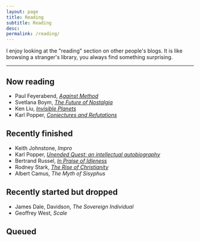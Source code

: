 ```yaml
---
layout: page
title: Reading
subtitle: Reading
desc: 
permalink: /reading/
---
```


<div class="pretty-links">

<div class="lead lead-about">I enjoy looking at the "reading" section on other people's blogs. It is like browsing a stranger's library, you always find something surprising.
</div>

<!--{::nomarkdown} 
<figure class="site-profile">
    <img src="{{ site.baseurl }}/assets/img/profile.png">
</figure>
{:/}-->

---

## Now reading

- Paul Feyerabend, *[Against Method](https://www.amazon.co.uk/Against-Method-Feyerabend-Paul-Paperback/dp/B00M0SFZ6O/)* 
- Svetlana Boym, *[The Future of Nostalgia](https://www.amazon.co.uk/Future-Nostalgia-Svetlana-Boym/dp/0465007082)*
- Ken Liu, [*Invisible Planets*](https://www.amazon.co.uk/Invisible-Planets-Ken-Liu/dp/1786692783)
- Karl Popper, [*Conjectures and Refutations*](https://www.amazon.co.uk/Conjectures-Refutations-Scientific-Knowledge-Routledge/dp/0415285941/)


## Recently finished

- Keith Johnstone, *Impro*
- Karl Popper, [*Unended Quest: an intellectual autobiography*](https://www.amazon.co.uk/Unended-Quest-Intellectual-Autobiography-Routledge/dp/0415285909)
- Bertrand Russel, [*In Praise of Idleness*](https://www.amazon.co.uk/gp/product/0415325064/)
- Rodney Stark, [*The Rise of Christianity*](https://www.amazon.co.uk/gp/product/0060677015)
- Albert Camus, *The Myth of Sisyphus*


## Recently started but dropped

- James Dale, Davidson, *The Sovereign Individual*
- Geoffrey West, *Scale*

## Queued

